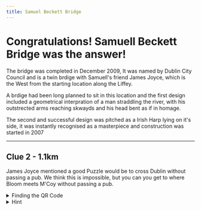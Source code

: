 ```yaml
---
title: Samuel Beckett Bridge
---
```


# Congratulations! Samuell Beckett Bridge was the answer!

The bridge was completed in December 2009, It was named by Dublin City Council and is a twin brdige with Samuell's friend James Joyce, which is the West from the starting location along the Liffey.

A brdige had been long planned to sit in this location and the first design included a geometrical interpration of a man straddling the river, with his outstrected arms reaching skwayds and his head bent as if in homage.

The second and successful design was pitched as a Irish Harp lying on it's side, it was instantly recognised as a masterpiece and construction was started in 2007

---

## Clue 2 - 1.1km

James Joyce mentioned a good Puzzle would be to cross Dublin without passing a pub. We think this is impossible, but you can you get to where Bloom meets M'Coy without passing a pub.

<details>
<summary>
Finding the QR Code</summary>Where you might park your bike.
<details><summary>Can't find the QR Code?</summary> Occasionally they will disappear but you can Click here for next <a href="https://www.hinttours.com/pmcn">clue</a></details>
</details>

<details><summary>Hint</summary> Mentioned in Ulysses IV, close to where you might purchase some Lemon Soap

<details><summary>Spoiler</summary> Kennedy's (Conways) Pub
<div class="mapouter"><div class="gmap_canvas"><iframe width="600" height="500" id="gmap_canvas" src="https://maps.google.com/maps?q=kennedys,%20westlandrow&t=&z=15&ie=UTF8&iwloc=&output=embed" frameborder="0" scrolling="no" marginheight="0" marginwidth="0"></iframe><a href="https://123movies-to.org"></a><br><style>.mapouter{position:relative;text-align:right;height:500px;width:600px;}</style><a href="https://www.embedgooglemap.net">how to add google maps to wordpress</a><style>.gmap_canvas {overflow:hidden;background:none!important;height:500px;width:600px;}</style></div></div>
</details>
